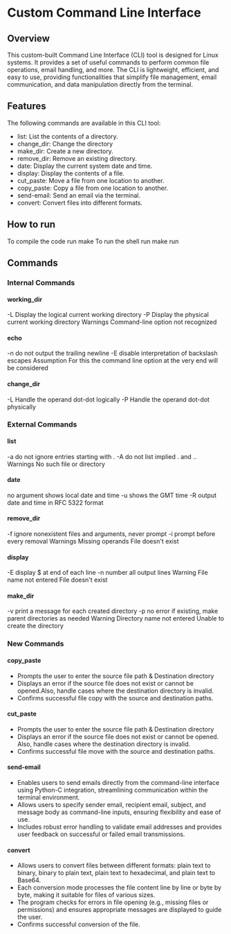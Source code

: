 # Custom Command Line Interface


## Overview
This custom-built Command Line Interface (CLI) tool is designed for Linux systems. It provides a set of useful commands to perform common file operations, email handling, and more. The CLI is lightweight, efficient, and easy to use, providing functionalities that simplify file management, email communication, and data manipulation directly from the terminal.


## Features
The following commands are available in this CLI tool:
* list: List the contents of a directory.
* change_dir: Change the directory
* make_dir: Create a new directory.
* remove_dir: Remove an existing directory.
* date: Display the current system date and time.
* display: Display the contents of a file.
* cut_paste: Move a file from one location to another.
* copy_paste: Copy a file from one location to another.
* send-email: Send an email via the terminal.
* convert: Convert files into different formats.


## How to run 
To compile the code run make 
To run the shell run make run


## Commands 

### Internal Commands

 #### working_dir
 -L Display the logical current working directory
 -P Display the physical current working directory 
Warnings Command-line option not recognized 


#### echo 
-n do not output the trailing newline 
-E disable interpretation of backslash escapes 
Assumption For this the command line option at the very end will be considered 


#### change_dir
 -L Handle the operand dot-dot logically
 -P Handle the operand dot-dot physically 

 
### External Commands 

#### list
 -a do not ignore entries starting with . 
-A do not list implied . and .. 
Warnings No such file or directory 


#### date
no argument shows local date and time
-u shows the GMT time 
-R output date and time in RFC 5322 format 


#### remove_dir
-f ignore nonexistent files and arguments, never prompt 
-i prompt before every removal 
Warnings Missing operands File doesn't exist 


#### display
 -E display $ at end of each line 
-n number all output lines 
Warning File name not entered File doesn't exist 


#### make_dir
-v print a message for each created directory 
-p no error if existing, make parent directories as needed 
Warning Directory name not entered Unable to create the directory


### New Commands

#### copy_paste
* Prompts the user to enter the source file path & Destination directory
* Displays an error if the source file does not exist or cannot be opened.Also, handle cases where the destination directory is invalid.
* Confirms successful file copy with the source and destination paths.


#### cut_paste
* Prompts the user to enter the source file path & Destination directory
* Displays an error if the source file does not exist or cannot be opened. Also, handle cases where the destination directory is invalid.
* Confirms successful file move with the source and destination paths.


#### send-email
* Enables users to send emails directly from the command-line interface using Python-C integration, streamlining communication within the terminal environment.
* Allows users to specify sender email, recipient email, subject, and message body as command-line inputs, ensuring flexibility and ease of use.
* Includes robust error handling to validate email addresses and provides user feedback on successful or failed email transmissions.


#### convert
* Allows users to convert files between different formats: plain text to binary, binary to plain text, plain text to hexadecimal, and plain text to Base64.
* Each conversion mode processes the file content line by line or byte by byte, making it suitable for files of various sizes.
* The program checks for errors in file opening (e.g., missing files or permissions) and ensures appropriate messages are displayed to guide the user.
* Confirms successful conversion of the file. 

